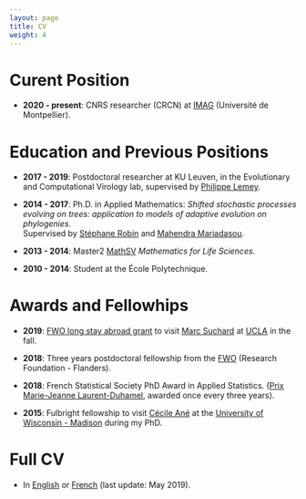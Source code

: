 ```yaml
---
layout: page
title: CV
weight: 4
---
```


# Curent Position

* **2020 - present**: CNRS researcher (CRCN) at [IMAG](https://imag.edu.umontpellier.fr) (Université de Montpellier).

# Education and Previous Positions

* **2017 - 2019**: Postdoctoral researcher at KU Leuven, in the Evolutionary and Computational Virology lab,
supervised by [Philippe Lemey](https://rega.kuleuven.be/cev/ecv).

* **2014 - 2017**: Ph.D. in Applied Mathematics:
*Shifted stochastic processes evolving on trees: application to models of adaptive evolution on phylogenies.*  
Supervised by [Stéphane Robin](https://www6.inra.fr/mia-paris/Equipes/Membres/Stephane-Robin)
and [Mahendra Mariadasou](https://mahendra-mariadassou.github.io/).

* **2013 - 2014**: Master2 [MathSV](http://webens.math.u-psud.fr/-mathematiques-du-vivant-?lang=en)
 *Mathematics for Life Sciences.*

* **2010 - 2014**: Student at the École Polytechnique.

# Awards and Fellowhips

* **2019**: [FWO long stay abroad grant](https://www.fwo.be/en/fellowships-funding/international-mobility/outgoing-mobility/grant-for-a-long-stay-abroad/) to visit [Marc Suchard](https://msuchard.faculty.biomath.ucla.edu/) at [UCLA](http://www.ucla.edu/) in the fall.

* **2018**: Three years postdoctoral fellowship from the [FWO](https://www.fwo.be/en/fellowships-funding/postdoctoral-fellowships/junior-postdoctoral-fellowship/) (Research Foundation - Flanders).

* **2018**: French Statistical Society PhD Award in Applied Statistics.
([Prix Marie-Jeanne Laurent-Duhamel](https://www.sfds.asso.fr/fr/prix_et_bourses/544-le_prix_marie_jeanne_laurent_duhamel/), awarded once every three years).

* **2015**: Fulbright fellowship to visit [Cécile Ané](http://www.stat.wisc.edu/~ane/)
at the [University of Wisconsin - Madison](http://www.wisc.edu/) during my PhD.

# Full CV

* In [English]({{site.baseurl}}/docs/201905CVen.pdf) or [French]({{site.baseurl}}/docs/201905CVfr.pdf) (last update: May 2019).
